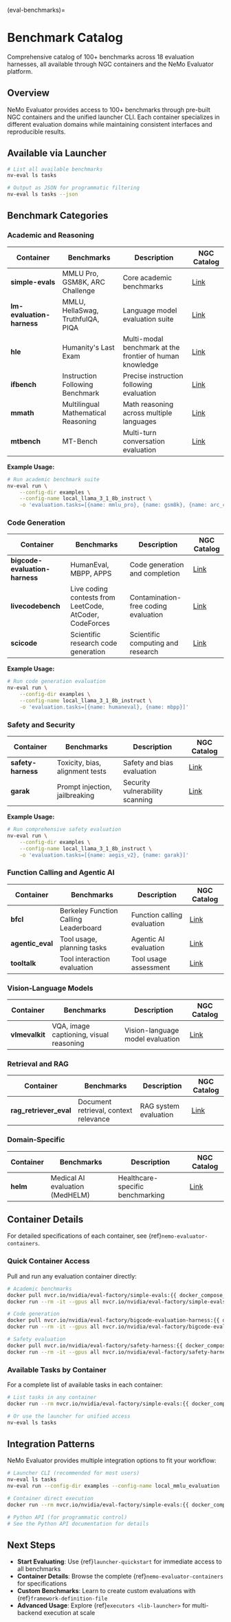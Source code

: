 (eval-benchmarks)=

# Benchmark Catalog

Comprehensive catalog of 100+ benchmarks across 18 evaluation harnesses, all available through NGC containers and the NeMo Evaluator platform.


## Overview

NeMo Evaluator provides access to 100+ benchmarks through pre-built NGC containers and the unified launcher CLI. Each container specializes in different evaluation domains while maintaining consistent interfaces and reproducible results.

## Available via Launcher

```bash
# List all available benchmarks
nv-eval ls tasks

# Output as JSON for programmatic filtering
nv-eval ls tasks --json
```

## Benchmark Categories

###  **Academic and Reasoning**
| Container | Benchmarks | Description | NGC Catalog |
|-----------|------------|-------------|-------------|
| **simple-evals** | MMLU Pro, GSM8K, ARC Challenge | Core academic benchmarks | [Link](https://catalog.ngc.nvidia.com/orgs/nvidia/teams/eval-factory/containers/simple-evals) |
| **lm-evaluation-harness** | MMLU, HellaSwag, TruthfulQA, PIQA | Language model evaluation suite | [Link](https://catalog.ngc.nvidia.com/orgs/nvidia/teams/eval-factory/containers/lm-evaluation-harness) |
| **hle** | Humanity's Last Exam | Multi-modal benchmark at the frontier of human knowledge | [Link](https://catalog.ngc.nvidia.com/orgs/nvidia/teams/eval-factory/containers/hle) |
| **ifbench** | Instruction Following Benchmark | Precise instruction following evaluation | [Link](https://catalog.ngc.nvidia.com/orgs/nvidia/teams/eval-factory/containers/ifbench) |
| **mmath** | Multilingual Mathematical Reasoning | Math reasoning across multiple languages | [Link](https://catalog.ngc.nvidia.com/orgs/nvidia/teams/eval-factory/containers/mmath) |
| **mtbench** | MT-Bench | Multi-turn conversation evaluation | [Link](https://catalog.ngc.nvidia.com/orgs/nvidia/teams/eval-factory/containers/mtbench) |

**Example Usage:**
```bash
# Run academic benchmark suite
nv-eval run \
    --config-dir examples \
    --config-name local_llama_3_1_8b_instruct \
    -o 'evaluation.tasks=[{name: mmlu_pro}, {name: gsm8k}, {name: arc_challenge}]'
```

###  **Code Generation**  
| Container | Benchmarks | Description | NGC Catalog |
|-----------|------------|-------------|-------------|
| **bigcode-evaluation-harness** | HumanEval, MBPP, APPS | Code generation and completion | [Link](https://catalog.ngc.nvidia.com/orgs/nvidia/teams/eval-factory/containers/bigcode-evaluation-harness) |
| **livecodebench** | Live coding contests from LeetCode, AtCoder, CodeForces | Contamination-free coding evaluation | [Link](https://catalog.ngc.nvidia.com/orgs/nvidia/teams/eval-factory/containers/livecodebench) |
| **scicode** | Scientific research code generation | Scientific computing and research | [Link](https://catalog.ngc.nvidia.com/orgs/nvidia/teams/eval-factory/containers/scicode) |

**Example Usage:**
```bash
# Run code generation evaluation
nv-eval run \
    --config-dir examples \
    --config-name local_llama_3_1_8b_instruct \
    -o 'evaluation.tasks=[{name: humaneval}, {name: mbpp}]'
```

###  **Safety and Security**
| Container | Benchmarks | Description | NGC Catalog |
|-----------|------------|-------------|-------------|
| **safety-harness** | Toxicity, bias, alignment tests | Safety and bias evaluation | [Link](https://catalog.ngc.nvidia.com/orgs/nvidia/teams/eval-factory/containers/safety-harness) |
| **garak** | Prompt injection, jailbreaking | Security vulnerability scanning | [Link](https://catalog.ngc.nvidia.com/orgs/nvidia/teams/eval-factory/containers/garak) |

**Example Usage:**
```bash
# Run comprehensive safety evaluation
nv-eval run \
    --config-dir examples \
    --config-name local_llama_3_1_8b_instruct \
    -o 'evaluation.tasks=[{name: aegis_v2}, {name: garak}]'
```

###  **Function Calling and Agentic AI**
| Container | Benchmarks | Description | NGC Catalog |
|-----------|------------|-------------|-------------|
| **bfcl** | Berkeley Function Calling Leaderboard | Function calling evaluation | [Link](https://catalog.ngc.nvidia.com/orgs/nvidia/teams/eval-factory/containers/bfcl) |
| **agentic_eval** | Tool usage, planning tasks | Agentic AI evaluation | [Link](https://catalog.ngc.nvidia.com/orgs/nvidia/teams/eval-factory/containers/agentic_eval) |
| **tooltalk** | Tool interaction evaluation | Tool usage assessment | [Link](https://catalog.ngc.nvidia.com/orgs/nvidia/teams/eval-factory/containers/tooltalk) |

###  **Vision-Language Models**
| Container | Benchmarks | Description | NGC Catalog |
|-----------|------------|-------------|-------------|
| **vlmevalkit** | VQA, image captioning, visual reasoning | Vision-language model evaluation | [Link](https://catalog.ngc.nvidia.com/orgs/nvidia/teams/eval-factory/containers/vlmevalkit) |

###  **Retrieval and RAG**
| Container | Benchmarks | Description | NGC Catalog |
|-----------|------------|-------------|-------------|
| **rag_retriever_eval** | Document retrieval, context relevance | RAG system evaluation | [Link](https://catalog.ngc.nvidia.com/orgs/nvidia/teams/eval-factory/containers/rag_retriever_eval) |

###  **Domain-Specific**
| Container | Benchmarks | Description | NGC Catalog |
|-----------|------------|-------------|-------------|
| **helm** | Medical AI evaluation (MedHELM) | Healthcare-specific benchmarking | [Link](https://catalog.ngc.nvidia.com/orgs/nvidia/teams/eval-factory/containers/helm) |

## Container Details

For detailed specifications of each container, see {ref}`nemo-evaluator-containers`.

### Quick Container Access

Pull and run any evaluation container directly:

```bash
# Academic benchmarks
docker pull nvcr.io/nvidia/eval-factory/simple-evals:{{ docker_compose_latest }}
docker run --rm -it --gpus all nvcr.io/nvidia/eval-factory/simple-evals:{{ docker_compose_latest }}

# Code generation
docker pull nvcr.io/nvidia/eval-factory/bigcode-evaluation-harness:{{ docker_compose_latest }}
docker run --rm -it --gpus all nvcr.io/nvidia/eval-factory/bigcode-evaluation-harness:{{ docker_compose_latest }}

# Safety evaluation
docker pull nvcr.io/nvidia/eval-factory/safety-harness:{{ docker_compose_latest }}
docker run --rm -it --gpus all nvcr.io/nvidia/eval-factory/safety-harness:{{ docker_compose_latest }}
```

### Available Tasks by Container

For a complete list of available tasks in each container:

```bash
# List tasks in any container
docker run --rm nvcr.io/nvidia/eval-factory/simple-evals:{{ docker_compose_latest }} eval-factory ls

# Or use the launcher for unified access
nv-eval ls tasks
```

## Integration Patterns

NeMo Evaluator provides multiple integration options to fit your workflow:

```bash
# Launcher CLI (recommended for most users)
nv-eval ls tasks
nv-eval run --config-dir examples --config-name local_mmlu_evaluation

# Container direct execution
docker run --rm nvcr.io/nvidia/eval-factory/simple-evals:{{ docker_compose_latest }} eval-factory ls

# Python API (for programmatic control)
# See the Python API documentation for details
```

## Next Steps

- **Start Evaluating**: Use {ref}`launcher-quickstart` for immediate access to all benchmarks
- **Container Details**: Browse the complete {ref}`nemo-evaluator-containers` for specifications
- **Custom Benchmarks**: Learn to create custom evaluations with {ref}`framework-definition-file`
- **Advanced Usage**: Explore {ref}`executors <lib-launcher>` for multi-backend execution at scale
